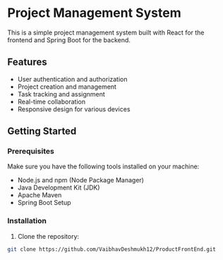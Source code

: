 # Project Management System

This is a simple project management system built with React for the frontend and Spring Boot for the backend.

## Features

- User authentication and authorization
- Project creation and management
- Task tracking and assignment
- Real-time collaboration
- Responsive design for various devices

## Getting Started

### Prerequisites

Make sure you have the following tools installed on your machine:

- Node.js and npm (Node Package Manager)
- Java Development Kit (JDK)
- Apache Maven
- Spring Boot Setup

### Installation

1. Clone the repository:

```bash
git clone https://github.com/VaibhavDeshmukh12/ProductFrontEnd.git
